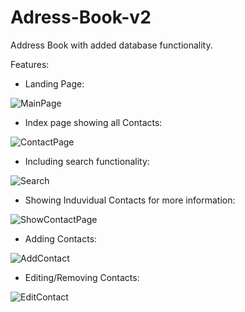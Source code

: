 # Adress-Book-v2
Address Book with added database functionality.

Features: 
  - Landing Page: 
  
![MainPage](https://user-images.githubusercontent.com/56028164/69961742-c9f09700-150c-11ea-9acf-11293f367731.PNG)

  - Index page showing all Contacts:
  
![ContactPage](https://user-images.githubusercontent.com/56028164/69961750-cf4de180-150c-11ea-8c80-fcc9aba08ae4.PNG)

   - Including search functionality:
    
![Search](https://user-images.githubusercontent.com/56028164/69961777-dbd23a00-150c-11ea-9774-e146ee4406b0.PNG)

  - Showing Induvidual Contacts for more information: 
  
![ShowContactPage](https://user-images.githubusercontent.com/56028164/69962177-babe1900-150d-11ea-8a72-8955f9301a18.PNG)

  - Adding Contacts:
  
![AddContact](https://user-images.githubusercontent.com/56028164/69961747-cceb8780-150c-11ea-9f2f-988c417f3fe7.PNG)

  - Editing/Removing Contacts:
  
![EditContact](https://user-images.githubusercontent.com/56028164/69961761-d4129580-150c-11ea-8381-09bbab6316b6.PNG)
